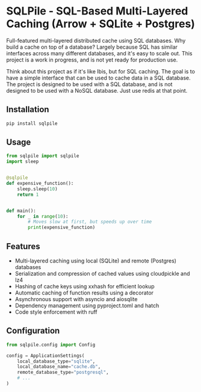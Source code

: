 # SQLPile - SQL-Based Multi-Layered Caching (Arrow + SQLite + Postgres)

Full-featured multi-layered distributed cache using SQL databases. Why build a cache on top of a database? Largely because SQL has similar interfaces across many different databases, and it's easy to scale out. This project is a work in progress, and is not yet ready for production use.

Think about this project as if it's like Ibis, but for SQL caching. The goal is to have a simple interface that can be used to cache data in a SQL database. The project is designed to be used with a SQL database, and is not designed to be used with a NoSQL database. Just use redis at that point.


## Installation

```bash
pip install sqlpile
```

## Usage

```python
from sqlpile import sqlpile
import sleep


@sqlpile
def expensive_function():
    sleep.sleep(10)
    return 1


def main():
    for _ in range(10):
        # Moves slow at first, but speeds up over time
        print(expensive_function)
```

## Features
- Multi-layered caching using local (SQLite) and remote (Postgres) databases
-  Serialization and compression of cached values using cloudpickle and lz4
-  Hashing of cache keys using xxhash for efficient lookup
-  Automatic caching of function results using a decorator
-  Asynchronous support with asyncio and aiosqlite
-  Dependency management using pyproject.toml and hatch
-  Code style enforcement with ruff


## Configuration

```python
from sqlpile.config import Config

config = ApplicationSettings(
    local_database_type="sqlite",
    local_database_name="cache.db",
    remote_database_type="postgresql",
    # ...
)

```